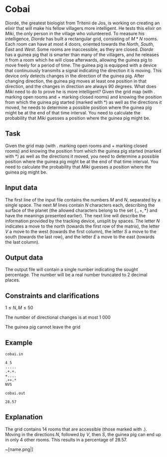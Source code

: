 # Cobai

Diorde, the greatest biologist from Tritenii de Jos, is working on creating an elixir that will make his fellow villagers more intelligent. He tests this elixir on $Miki$, the only person in the village who volunteered. To measure his intelligence, $Diorde$ has built a rectangular grid, consisting of $M*N$ rooms. Each room can have at most $4$ doors, oriented towards the $North$, $South$, $East$ and $West$. Some rooms are inaccessible, as they are closed. $Diorde$ has a guinea pig that is smarter than many of the villagers, and he releases it from a room which he will close afterwards, allowing the guinea pig to move freely for a period of time. The guinea pig is equipped with a device that continuously transmits a signal indicating the direction it is moving. This device only detects changes in the direction of the guinea pig. After changing direction, the guinea pig moves at least one position in that direction, and the changes in direction are always $90$ degrees. What does $Miki$ need to do to prove he is more intelligent? Given the grid map (with $.$ marking open rooms and $+$ marking closed rooms) and knowing the position from which the guinea pig started (marked with $*$) as well as the directions it moved, he needs to determine a possible position where the guinea pig might be at the end of that time interval. You need to calculate the probability that $Miki$ guesses a position where the guinea pig might be.

## Task 
Given the grid map (with $.$ marking open rooms and $+$ marking closed rooms) and knowing the position from which the guinea pig started (marked with $*$) as well as the directions it moved, you need to determine a possible position where the guinea pig might be at the end of that time interval. You need to calculate the probability that $Miki$ guesses a position where the guinea pig might be.

## Input data 
The first line of the input file contains the numbers $M$ and $N$, separated by a single space. The next $M$ lines contain $N$ characters each, describing the surface of the planet (the allowed characters belong to the set $\{.,+,*\}$ and have the meanings presented earlier). The next line will describe the information provided by the tracking device, unsplit by spaces. The letter $N$ indicates a move to the north (towards the first row of the matrix), the letter $V$ a move to the west (towards the first column), the letter $S$ a move to the south (towards the last row), and the letter $E$ a move to the east (towards the last column).

## Output data 
The output file will contain a single number indicating the sought percentage. The number will be a real number truncated to $2$ decimal places. 

## Constraints and clarifications
$1 \leq N,M \leq 50$

The number of directional changes is at most $1\ 000$

The guinea pig cannot leave the grid

## Example

`cobai.in`
```
4 5
.....
.+.+.
+....
.++.*
NVS 
```

`cobai.out`
```
28.57
```

## Explanation

The grid contains $14$ rooms that are accessible (those marked with $.$). Moving in the directions $N$, followed by $V$, then $S$, the guinea pig can end up in only $4$ other rooms. This results in a percentage of $28.57$.

~[name.png|]